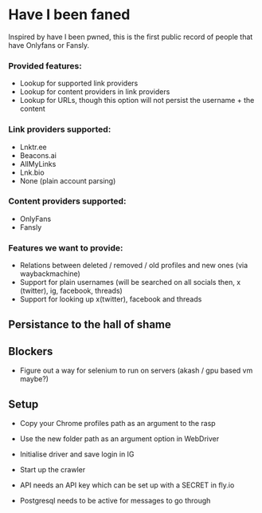 # Have I been faned

Inspired by have I been pwned, this is the first public record of people that have Onlyfans or Fansly.

### Provided features:

- Lookup for supported link providers
- Lookup for content providers in link providers
- Lookup for URLs, though this option will not persist the username + the content

### Link providers supported:

- Lnktr.ee
- Beacons.ai
- AllMyLinks
- Lnk.bio
- None (plain account parsing)

### Content providers supported:

- OnlyFans
- Fansly

### Features we want to provide:

- Relations between deleted / removed / old profiles and new ones (via waybackmachine)
- Support for plain usernames (will be searched on all socials then, x (twitter), ig, facebook, threads)
- Support for looking up x(twitter), facebook and threads

## Persistance to the hall of shame

## Blockers

- Figure out a way for selenium to run on servers (akash / gpu based vm maybe?)

## Setup

- Copy your Chrome profiles path as an argument to the rasp
- Use the new folder path as an argument option in WebDriver
- Initialise driver and save login in IG
- Start up the crawler

- API needs an API key which can be set up with a SECRET in fly.io
- Postgresql needs to be active for messages to go through